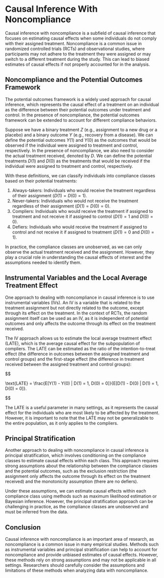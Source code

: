 # Causal Inference With Noncompliance

Causal inference with noncompliance is a subfield of causal inference that focuses on estimating causal effects when some individuals do not comply with their assigned treatment. Noncompliance is a common issue in randomized controlled trials (RCTs) and observational studies, where participants may not adhere to the treatment they were assigned or may switch to a different treatment during the study. This can lead to biased estimates of causal effects if not properly accounted for in the analysis.

## Noncompliance and the Potential Outcomes Framework

The potential outcomes framework is a widely used approach for causal inference, which represents the causal effect of a treatment on an individual as the difference between their potential outcomes under treatment and control. In the presence of noncompliance, the potential outcomes framework can be extended to account for different compliance behaviors. 

Suppose we have a binary treatment $Z$ (e.g., assignment to a new drug or a placebo) and a binary outcome $Y$ (e.g., recovery from a disease). We can define the potential outcomes $Y(1)$ and $Y(0)$ as the outcomes that would be observed if the individual were assigned to treatment and control, respectively. In the presence of noncompliance, we also need to consider the actual treatment received, denoted by $D$. We can define the potential treatments $D(1)$ and $D(0)$ as the treatments that would be received if the individual were assigned to treatment and control, respectively.

With these definitions, we can classify individuals into compliance classes based on their potential treatments:

1. Always-takers: Individuals who would receive the treatment regardless of their assignment ($D(1) = D(0) = 1$).
2. Never-takers: Individuals who would not receive the treatment regardless of their assignment ($D(1) = D(0) = 0$).
3. Compliers: Individuals who would receive the treatment if assigned to treatment and not receive it if assigned to control ($D(1) = 1$ and $D(0) = 0$).
4. Defiers: Individuals who would receive the treatment if assigned to control and not receive it if assigned to treatment ($D(1) = 0$ and $D(0) = 1$).

In practice, the compliance classes are unobserved, as we can only observe the actual treatment received and the assignment. However, they play a crucial role in understanding the causal effects of interest and the assumptions needed to identify them.

## Instrumental Variables and the Local Average Treatment Effect

One approach to dealing with noncompliance in causal inference is to use instrumental variables (IVs). An IV is a variable that is related to the treatment assignment but not directly related to the outcome, except through its effect on the treatment. In the context of RCTs, the random assignment itself can be used as an IV, as it is independent of potential outcomes and only affects the outcome through its effect on the treatment received.

The IV approach allows us to estimate the local average treatment effect (LATE), which is the average causal effect for the subpopulation of compliers. The LATE can be estimated as the ratio of the intention-to-treat effect (the difference in outcomes between the assigned treatment and control groups) and the first-stage effect (the difference in treatment received between the assigned treatment and control groups):


$$

\text{LATE} = \frac{E[Y(1) - Y(0) | D(1) = 1, D(0) = 0]}{E[D(1) - D(0) | D(1) = 1, D(0) = 0]}.

$$


The LATE is a useful parameter in many settings, as it represents the causal effect for the individuals who are most likely to be affected by the treatment. However, it is important to note that the LATE may not be generalizable to the entire population, as it only applies to the compliers.

## Principal Stratification

Another approach to dealing with noncompliance in causal inference is principal stratification, which involves conditioning on the compliance classes to estimate causal effects within each class. This approach requires strong assumptions about the relationship between the compliance classes and the potential outcomes, such as the exclusion restriction (the assignment only affects the outcome through its effect on the treatment received) and the monotonicity assumption (there are no defiers).

Under these assumptions, we can estimate causal effects within each compliance class using methods such as maximum likelihood estimation or Bayesian inference. However, the principal stratification approach can be challenging in practice, as the compliance classes are unobserved and must be inferred from the data.

## Conclusion

Causal inference with noncompliance is an important area of research, as noncompliance is a common issue in many empirical studies. Methods such as instrumental variables and principal stratification can help to account for noncompliance and provide unbiased estimates of causal effects. However, these methods rely on strong assumptions and may not be applicable in all settings. Researchers should carefully consider the assumptions and limitations of these methods when analyzing data with noncompliance.
